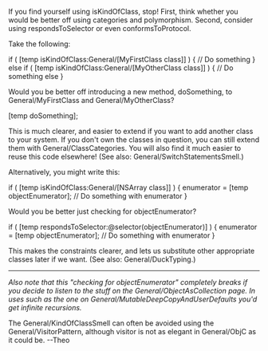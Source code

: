 

If you find yourself using     isKindOfClass, stop! First, think whether you would be better off using categories and polymorphism. Second, consider using     respondsToSelector or even     conformsToProtocol.

Take the following:

    
if ( [temp isKindOfClass:General/[MyFirstClass class]] ) {
    // Do something
} else if ( [temp isKindOfClass:General/[MyOtherClass class]] ) {
    // Do something else
} 


Would you be better off introducing a new method,     doSomething, to General/MyFirstClass and General/MyOtherClass?

    
[temp doSomething];


This is much clearer, and easier to extend if you want to add another class to your system. If you don't own the classes in question, you can still extend them with General/ClassCategories. You will also find it much easier to reuse this code elsewhere! (See also: General/SwitchStatementsSmell.)

Alternatively, you might write this:

    
if ( [temp isKindOfClass:General/[NSArray class]] ) {
  enumerator = [temp objectEnumerator];
  // Do something with enumerator
}


Would you be better just checking for     objectEnumerator?

    
if ( [temp respondsToSelector:@selector(objectEnumerator)] )  {
  enumerator = [temp objectEnumerator];
  // Do something with enumerator
}


This makes the constraints clearer, and lets us substitute other appropriate classes later if we want. (See also: General/DuckTyping.)

----

*Also note that this "checking for objectEnumerator" completely breaks if you decide to listen to the stuff on the General/ObjectAsCollection page.  In uses such as the one on General/MutableDeepCopyAndUserDefaults you'd get infinite recursions.*

The General/KindOfClassSmell can often be avoided using the General/VisitorPattern, although visitor is not as elegant in General/ObjC as it could be. --Theo